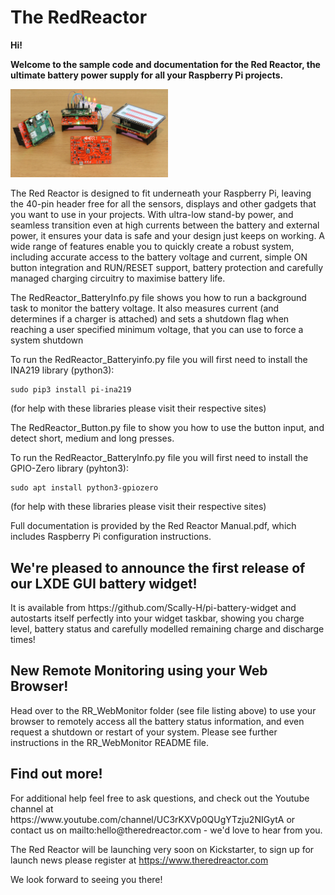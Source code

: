 # The RedReactor
<b>Hi!
  
  Welcome to the sample code and documentation for the Red Reactor, the ultimate battery power supply for all your Raspberry Pi projects.</b>

<img src="RedReactor Pi UPS.jpg" width="50%"  alt="The Red Reactor Raspberry Pi 18650 UPS">

The Red Reactor is designed to fit underneath your Raspberry Pi, leaving the 40-pin header free for all the sensors, displays and other gadgets that you want to use in your projects. With ultra-low stand-by power, and seamless transition even at high currents between the battery and external power, it ensures your data is safe and your design just keeps on working.
A wide range of features enable you to quickly create a robust system, including accurate access to the battery voltage and current, simple ON button integration and RUN/RESET support, battery protection and carefully managed charging circuitry to maximise battery life.

The RedReactor_BatteryInfo.py file shows you how to run a background task to monitor the battery voltage.
It also measures current (and determines if a charger is attached) and sets a shutdown flag when reaching a user specified minimum voltage, that you can use to force a system shutdown

To run the RedReactor_Batteryinfo.py file you will first need to install the INA219 library (python3):

```
sudo pip3 install pi-ina219
```

(for help with these libraries please visit their respective sites)

The RedReactor_Button.py file to show you how to use the button input, and detect short, medium and long presses.

To run the RedReactor_BatteryInfo.py file you will first need to install the GPIO-Zero library (pyhton3):

```
sudo apt install python3-gpiozero
```

(for help with these libraries please visit their respective sites)

Full documentation is provided by the Red Reactor Manual.pdf, which includes Raspberry Pi configuration instructions.

<h2>We're pleased to announce the first release of our LXDE GUI battery widget!</h2>
It is available from https://github.com/Scally-H/pi-battery-widget and autostarts itself perfectly into your widget taskbar, showing you charge level, battery status and carefully modelled remaining charge and discharge times!

<h2>New Remote Monitoring using your Web Browser!</h2>
Head over to the RR_WebMonitor folder (see file listing above) to use your browser to remotely access all the battery status information, and even request a shutdown or restart of your system. Please see further instructions in the RR_WebMonitor README file.

<h2>Find out more!</h2>
For additional help feel free to ask questions, and check out the Youtube channel at https://www.youtube.com/channel/UC3rKXVp0QUgYTzju2NIGytA or contact us on mailto:hello@theredreactor.com - we'd love to hear from you.

The Red Reactor will be launching very soon on Kickstarter, to sign up for launch news please register at https://www.theredreactor.com

We look forward to seeing you there!
